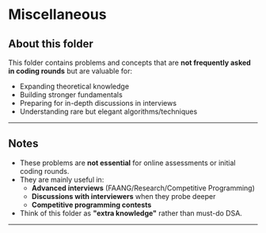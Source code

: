 # Miscellaneous

## About this folder
This folder contains problems and concepts that are **not frequently asked in coding rounds** but are valuable for:  
- Expanding theoretical knowledge  
- Building stronger fundamentals  
- Preparing for in-depth discussions in interviews  
- Understanding rare but elegant algorithms/techniques  

---

## Notes
- These problems are **not essential** for online assessments or initial coding rounds.  
- They are mainly useful in:  
  - **Advanced interviews** (FAANG/Research/Competitive Programming)  
  - **Discussions with interviewers** when they probe deeper  
  - **Competitive programming contests**  
- Think of this folder as **"extra knowledge"** rather than must-do DSA.  

---